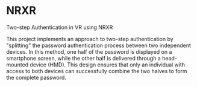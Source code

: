 # NRXR
Two-step Authentication in VR using NRXR

This project implements an approach to two-step authentication by "splitting" the password authentication process between two independent devices. In this method, one half of the password is displayed on a smartphone screen, while the other half is delivered through a head-mounted device (HMD). This design ensures that only an individual with access to both devices can successfully combine the two halves to form the complete password.
